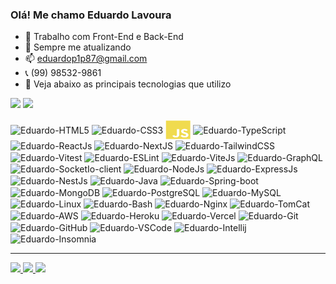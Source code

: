 ### Olá! Me chamo Eduardo Lavoura

- 🔭 Trabalho com Front-End e Back-End
- 🌱 Sempre me atualizando
- 📫 eduardop1p87@gmail.com
- 📞 (99) 98532-9861
- 📝 Veja abaixo as principais tecnologias que utilizo

<div>
  <a href="https://github.com/eduardop1p"></a>
  <img height="100em" src="https://github-readme-stats.vercel.app/api?username=eduardop1p&show_icons=true&theme=tokyonight&include_all_commits=true&count_private=true"> 
    <img height="100em" src="https://github-readme-stats.vercel.app/api/top-langs/?username=eduardop1p&layout=compact&langs_count=16&theme=tokyonight">
</div>
<br>
<div>
  <img align="center" alt="Eduardo-HTML5" height="30" width="40" src="https://cdn.jsdelivr.net/gh/devicons/devicon/icons/html5/html5-original.svg" >
  <img align="center" alt="Eduardo-CSS3" height="30" width="40" src="https://cdn.jsdelivr.net/gh/devicons/devicon/icons/css3/css3-original.svg">
  <img align="center" alt="Eduardo-JavaScript" height="30" width="40" src="https://raw.githubusercontent.com/devicons/devicon/master/icons/javascript/javascript-plain.svg">
  <img align="center" alt="Eduardo-TypeScript" height="30" width="40" src="https://cdn.jsdelivr.net/gh/devicons/devicon/icons/typescript/typescript-original.svg">
  <img align="center" alt="Eduardo-ReactJs" height="30" width="40" src="https://cdn.jsdelivr.net/gh/devicons/devicon/icons/react/react-original.svg" />
  <img align="center" alt="Eduardo-NextJS" height="30" width="40" src="https://cdn.jsdelivr.net/gh/devicons/devicon@latest/icons/nextjs/nextjs-original.svg" />
  <img align="center" alt="Eduardo-TailwindCSS" height="30" width="40" src="https://cdn.jsdelivr.net/gh/devicons/devicon/icons/tailwindcss/tailwindcss-original-wordmark.svg">
  <img align="center" alt="Eduardo-Vitest" height="30" width="40" src="https://cdn.jsdelivr.net/gh/devicons/devicon@latest/icons/vitest/vitest-original.svg">
  <img align="center" alt="Eduardo-ESLint" height="30" width="40" src="https://cdn.jsdelivr.net/gh/devicons/devicon@latest/icons/eslint/eslint-original.svg" />
  <img align="center" alt="Eduardo-ViteJs" height="30" width="40" src="https://cdn.jsdelivr.net/gh/devicons/devicon@latest/icons/vitejs/vitejs-original.svg">
  <img align="center" alt="Eduardo-GraphQL" height="30" width="40" src="https://cdn.jsdelivr.net/gh/devicons/devicon@latest/icons/graphql/graphql-plain.svg" />
  <img align="center" alt="Eduardo-SocketIo-client" height="30" width="40" src="https://cdn.jsdelivr.net/gh/devicons/devicon@latest/icons/socketio/socketio-original.svg" />
  <img align="center" alt="Eduardo-NodeJs" height="30" width="40" src="https://cdn.jsdelivr.net/gh/devicons/devicon/icons/nodejs/nodejs-original-wordmark.svg"/>
  <img align="center" alt="Eduardo-ExpressJs" height="30" width="40" src="https://cdn.jsdelivr.net/gh/devicons/devicon@latest/icons/express/express-original.svg"/>
  <img align="center" alt="Eduardo-NestJs" height="30" width="40" src="https://cdn.jsdelivr.net/gh/devicons/devicon@latest/icons/nestjs/nestjs-original-wordmark.svg"/>
  <img align="center" alt="Eduardo-Java" height="30" width="40" src="https://cdn.jsdelivr.net/gh/devicons/devicon@latest/icons/java/java-original-wordmark.svg"/>
  <img align="center" alt="Eduardo-Spring-boot" height="30" width="40" src="https://cdn.jsdelivr.net/gh/devicons/devicon@latest/icons/spring/spring-original.svg"/>

  <img align="center" alt="Eduardo-MongoDB" height="30" width="40" src="https://cdn.jsdelivr.net/gh/devicons/devicon@latest/icons/mongodb/mongodb-original.svg"/>
  <img align="center" alt="Eduardo-PostgreSQL" height="30" width="40" src="https://cdn.jsdelivr.net/gh/devicons/devicon@latest/icons/postgresql/postgresql-original.svg"/>
  <img align="center" alt="Eduardo-MySQL" height="30" width="40" src="https://cdn.jsdelivr.net/gh/devicons/devicon@latest/icons/mysql/mysql-original-wordmark.svg"/>

  <img align="center" alt="Eduardo-Linux" height="30" width="40" src="https://cdn.jsdelivr.net/gh/devicons/devicon@latest/icons/linux/linux-original.svg"/>
  <img align="center" alt="Eduardo-Bash" height="30" width="40" src="https://cdn.jsdelivr.net/gh/devicons/devicon@latest/icons/bash/bash-original.svg"/>
  <img align="center" alt="Eduardo-Nginx" height="30" width="40" src="https://cdn.jsdelivr.net/gh/devicons/devicon@latest/icons/nginx/nginx-original.svg"/>
  <img align="center" alt="Eduardo-TomCat" height="30" width="40" src="https://cdn.jsdelivr.net/gh/devicons/devicon@latest/icons/tomcat/tomcat-original-wordmark.svg"/>
  <img align="center" alt="Eduardo-AWS" height="30" width="40" src="https://cdn.jsdelivr.net/gh/devicons/devicon@latest/icons/amazonwebservices/amazonwebservices-original-wordmark.svg"/>
  <img align="center" alt="Eduardo-Heroku" height="30" width="40" src="https://cdn.jsdelivr.net/gh/devicons/devicon@latest/icons/heroku/heroku-original-wordmark.svg"/>
  <img align="center" alt="Eduardo-Vercel" height="30" width="40" src="https://cdn.jsdelivr.net/gh/devicons/devicon@latest/icons/vercel/vercel-original-wordmark.svg"/>

  <img align="center" alt="Eduardo-Git" height="30" width="40" src="https://cdn.jsdelivr.net/gh/devicons/devicon@latest/icons/git/git-original-wordmark.svg"/>
  <img align="center" alt="Eduardo-GitHub" height="30" width="40" src="https://cdn.jsdelivr.net/gh/devicons/devicon@latest/icons/github/github-original.svg"/>

  <img align="center" alt="Eduardo-VSCode" height="30" width="40" src="https://cdn.jsdelivr.net/gh/devicons/devicon@latest/icons/vscode/vscode-original.svg"/>
  <img align="center" alt="Eduardo-Intellij" height="30" width="40" src="https://cdn.jsdelivr.net/gh/devicons/devicon@latest/icons/intellij/intellij-original.svg"/>
  <img align="center" alt="Eduardo-Insomnia" height="30" width="40" src="https://cdn.jsdelivr.net/gh/devicons/devicon@latest/icons/insomnia/insomnia-original.svg"/>

</div>
<hr>

<div>
  <a target="_blank" href="mailto:eduardop1p87@gmail.com">
    <img src="https://img.shields.io/badge/Gmail-D14836?style=for-the-badge&logo=gmail&logoColor=white">
  </a>
    <a target="_blank" href="https://www.instagram.com/yfg.eduardo/">
    <img src="https://img.shields.io/badge/Instagram-E4405F?style=for-the-badge&logo=instagram&logoColor=white">
  </a>
  <a target="_blank" href="https://www.linkedin.com/in/eduardo-oliveira-947a191b6/">
    <img src="https://img.shields.io/badge/LinkedIn-0077B5?style=for-the-badge&logo=linkedin&logoColor=white">
  </a>
</div>
